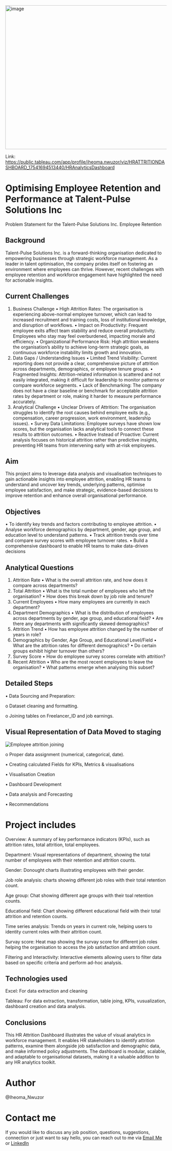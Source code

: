<img width="940" height="448" alt="image" src="https://github.com/user-attachments/assets/2e6b4178-8fff-4398-aa03-8776686edcbf" />

Link: https://public.tableau.com/app/profile/iheoma.nwuzor/viz/HRATTRITIONDASHBOARD_17541694513440/HRAnalyticsDashboard

# Optimising Employee Retention and Performance at Talent-Pulse Solutions Inc
Problem Statement for the Talent-Pulse Solutions Inc. Employee Retention  

## Background 

Talent-Pulse Solutions Inc. is a forward-thinking organisation dedicated to empowering businesses through strategic workforce management. As a leader in talent optimisation, the company prides itself on fostering an environment where employees can thrive. However, recent challenges with employee retention and workforce engagement have highlighted the need for actionable insights. 

## Current Challenges

1. Business Challenge
•	High Attrition Rates: The organisation is experiencing above-normal employee turnover, which can lead to increased recruitment and training costs, loss of institutional knowledge, and disruption of workflows.
•	Impact on Productivity: Frequent employee exits affect team stability and reduce overall productivity. Employees who stay may feel overburdened, impacting morale and efficiency.
•	Organizational Performance Risk: High attrition weakens the organisation’s ability to achieve long-term strategic goals, as continuous workforce instability limits growth and innovation.
2. Data Gaps / Understanding Issues
•	Limited Trend Visibility: Current reporting does not provide a clear, comprehensive picture of attrition across departments, demographics, or employee tenure groups.
•	Fragmented Insights: Attrition-related information is scattered and not easily integrated, making it difficult for leadership to monitor patterns or compare workforce segments.
•	Lack of Benchmarking: The company does not have a clear baseline or benchmark for acceptable attrition rates by department or role, making it harder to measure performance accurately.
3. Analytical Challenge
•	Unclear Drivers of Attrition: The organisation struggles to identify the root causes behind employee exits (e.g., compensation, career progression, work environment, leadership issues).
•	Survey Data Limitations: Employee surveys have shown low scores, but the organisation lacks analytical tools to connect these results to attrition outcomes.
•	Reactive Instead of Proactive: Current analysis focuses on historical attrition rather than predictive insights, preventing HR teams from intervening early with at-risk employees.

## Aim
This project aims to leverage data analysis and visualisation techniques to gain actionable insights into employee attrition, enabling HR teams to understand and uncover key trends, underlying patterns, optimise employee satisfaction, and make strategic, evidence-based decisions to improve retention and enhance overall organisational performance.

## Objectives

•	To identify key trends and factors contributing to employee attrition. 
•	Analyse workforce demographics by department, gender, age group, and education level to understand patterns. 
•	Track attrition trends over time and compare survey scores with employee turnover rates. 
•	Build a comprehensive dashboard to enable HR teams to make data-driven decisions

## Analytical Questions

1. Attrition Rate
•	What is the overall attrition rate, and how does it compare across departments?
2. Total Attrition
•	What is the total number of employees who left the organisation?
•	How does this break down by job role and tenure?
3. Current Employees
•	How many employees are currently in each department?
4. Department Demographics
•	What is the distribution of employees across departments by gender, age group, and educational field?
•	Are there any departments with significantly skewed demographics?
5. Attrition Trend
•	How has employee attrition changed by the number of years in role?
6. Demographics by Gender, Age Group, and Educational Level/Field
•	What are the attrition rates for different demographics?
•	Do certain groups exhibit higher turnover than others?
7. Survey Score
•	How do employee survey scores correlate with attrition?
8. Recent Attrition
•	Who are the most recent employees to leave the organisation?
•	What patterns emerge when analysing this subset?

## Detailed Steps 

•	Data Sourcing and Preparation:

o	Dataset cleaning and formatting.

o	Joining tables on Freelancer_ID and job earnings.

## Visual Representation of Data Moved to staging

![Employee attrition joining](https://github.com/user-attachments/assets/bb0986c7-b1b0-418d-ba39-000aa209421f)


o	Proper data assignment (numerical, categorical, date).

•	Creating calculated Fields for KPIs, Metrics & visualisations

•	Visualisation Creation

•	Dashboard Development

•	Data analysis and Forecasting

•	Recommendations

# Project includes
Overview: A summary of key performance indicators (KPIs), such as attrition rates, total attrition, total employees.

Department: Visual representations of department, showing the total number of employees with their retention and attrition counts.

Gender: Donought charts illustrating employees with their gender.

Job role analysis: charts showing different job roles with their total retention count.

Age group: Chat showing different age groups with their toal retention counts.

Educational field: Chart showing different educational field with their total attrition and retention counts.

Time series analysis: Trends on years in current role, helping users to identity current roles with their attrition count.

Survay score: Heat map showing the survay score for different job roles helping the organisation to access the job satisfaction and attrition count.

Filtering and Interactivity: Interactive elements allowing users to filter data based on specific criteria and perform ad-hoc analysis.

## Technologies used

Excel: For data extraction and cleaning

Tableau: For data extraction, transformation, table joing, KPIs, vusualization, dashboard creation and data analysis.

## Conclusions

This HR Attrition Dashboard illustrates the value of visual analytics in workforce management. It enables HR stakeholders to identify attrition patterns, examine them alongside job satisfaction and demographic data, and make informed policy adjustments. The dashboard is modular, scalable, and adaptable to organisational datasets, making it a valuable addition to any HR analytics toolkit.

# Author
@Iheoma_Nwuzor
# Contact me
If you would like to discuss any job position, questions, suggestions, connection or just want to say hello, you can reach out to me via [Email Me](mailto:iheomanwuzor@gmail.com) or [LinkedIn](https://www.linkedin.com/in/iheoma-nwuzor)
